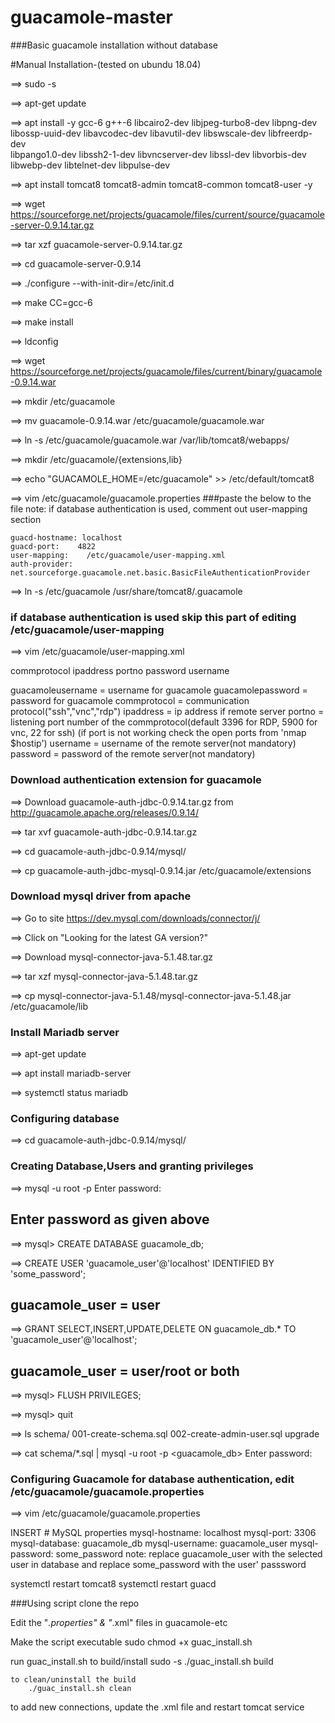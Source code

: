 # guacamole-master

###Basic guacamole installation without database


#Manual Installation-(tested on ubundu 18.04)

==> sudo -s

==> apt-get update

==> apt install -y  gcc-6 g++-6 libcairo2-dev libjpeg-turbo8-dev libpng-dev \
	libossp-uuid-dev libavcodec-dev libavutil-dev libswscale-dev libfreerdp-dev \
	libpango1.0-dev libssh2-1-dev libvncserver-dev libssl-dev libvorbis-dev libwebp-dev libtelnet-dev libpulse-dev

==> apt install tomcat8 tomcat8-admin tomcat8-common tomcat8-user -y

==> wget https://sourceforge.net/projects/guacamole/files/current/source/guacamole-server-0.9.14.tar.gz

==> tar xzf guacamole-server-0.9.14.tar.gz 

==> cd guacamole-server-0.9.14

==> ./configure --with-init-dir=/etc/init.d

==> make CC=gcc-6

==> make install

==> ldconfig

==> wget https://sourceforge.net/projects/guacamole/files/current/binary/guacamole-0.9.14.war

==> mkdir /etc/guacamole

==> mv guacamole-0.9.14.war /etc/guacamole/guacamole.war

==> ln -s /etc/guacamole/guacamole.war /var/lib/tomcat8/webapps/

==> mkdir /etc/guacamole/{extensions,lib}

==> echo "GUACAMOLE_HOME=/etc/guacamole" >> /etc/default/tomcat8

==> vim /etc/guacamole/guacamole.properties ###paste the below to the file
	note: if database authentication is used, comment out user-mapping section

	guacd-hostname: localhost
	guacd-port:    4822
	user-mapping:    /etc/guacamole/user-mapping.xml
	auth-provider:    net.sourceforge.guacamole.net.basic.BasicFileAuthenticationProvider


==> ln -s /etc/guacamole /usr/share/tomcat8/.guacamole



### if database authentication is used skip this part of editing /etc/guacamole/user-mapping
==> vim /etc/guacamole/user-mapping.xml

<user-mapping>
	<authorize username="guacamoleusername" password="guacamolepassword">
		<connection name="Mst to be printed on to the guacamole UI">
			<protocol>commprotocol</protocol>
			<param name="hostname">ipaddress</param>
			<param name="port">portno</param>
			<param name="password">password</param>
			<param name="username">username</param>
		</connection>	
	</authorize>
</user-mapping>
			
			
guacamoleusername	=	username for guacamole
guacamolepassword	=	password for guacamole
commprotocol		=	communication protocol("ssh","vnc","rdp")
ipaddress		=	ip address if remote server
portno			=	listening port number of the commprotocol(default 3396 for RDP, 5900 for vnc, 22 for ssh)
				(if port is not working check the open ports from 'nmap $hostip')
username		=	username of the remote server(not mandatory)
password		=	password of the remote server(not mandatory)



### Download authentication extension for guacamole
==> Download guacamole-auth-jdbc-0.9.14.tar.gz from http://guacamole.apache.org/releases/0.9.14/

==> tar xvf guacamole-auth-jdbc-0.9.14.tar.gz

==> cd guacamole-auth-jdbc-0.9.14/mysql/

==> cp guacamole-auth-jdbc-mysql-0.9.14.jar /etc/guacamole/extensions


### Download mysql driver from apache
==> Go to site https://dev.mysql.com/downloads/connector/j/

==> Click on "Looking for the latest GA version?"

==> Download mysql-connector-java-5.1.48.tar.gz

==> tar xzf mysql-connector-java-5.1.48.tar.gz

==> cp mysql-connector-java-5.1.48/mysql-connector-java-5.1.48.jar /etc/guacamole/lib


### Install Mariadb server

==> apt-get update

==> apt install mariadb-server

==> systemctl status mariadb

### Configuring database
==> cd guacamole-auth-jdbc-0.9.14/mysql/

### Creating Database,Users and granting privileges
==> mysql -u root -p
Enter password: <password>
## Enter password as given above

==> mysql> CREATE DATABASE guacamole_db;

==> CREATE USER 'guacamole_user'@'localhost' IDENTIFIED BY 'some_password';
## guacamole_user = user 

==> GRANT SELECT,INSERT,UPDATE,DELETE ON guacamole_db.* TO 'guacamole_user'@'localhost';
## guacamole_user = user/root or both

==> mysql> FLUSH PRIVILEGES;

==> mysql> quit

==> ls schema/
001-create-schema.sql  002-create-admin-user.sql  upgrade

==> cat schema/*.sql | mysql -u root -p <guacamole_db>
Enter password: <password>



### Configuring Guacamole for database authentication, edit /etc/guacamole/guacamole.properties
==> vim /etc/guacamole/guacamole.properties

INSERT
	# MySQL properties
	mysql-hostname: localhost
	mysql-port: 3306
	mysql-database: guacamole_db
	mysql-username: guacamole_user
	mysql-password: some_password
note: replace guacamole_user with the selected user in database and replace some_password with the user' passsword


systemctl restart tomcat8
systemctl restart guacd


###Using script
clone the repo

Edit the "*.properties" & "*.xml" files in guacamole-etc

Make the script executable
	sudo chmod +x guac_install.sh

run guac_install.sh
	to build/install
		sudo -s
		./guac_install.sh build

	to clean/uninstall the build
		./guac_install.sh clean
	
to add new connections, update the .xml file and restart tomcat service


